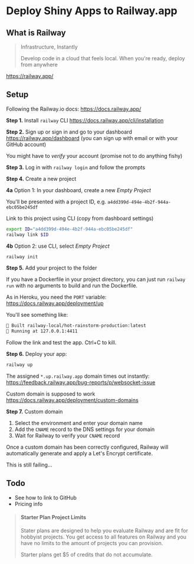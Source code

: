 # Deploy Shiny Apps to Railway.app

## What is Railway

> Infrastructure, Instantly
>
> Develop code in a cloud that feels local. When you're ready, deploy from anywhere

<https://railway.app/>

## Setup

Following the Railway.io docs: <https://docs.railway.app/>

**Step 1.** Install `railway` CLI <https://docs.railway.app/cli/installation>

**Step 2.** Sign up or sign in and go to your dashboard <https://railway.app/dashboard> (you can sign up with email or with your GitHub account)

You might have to _verify_ your account (promise not to do anything fishy)

**Step 3.** Log in with `railway login` and follow the prompts

**Step 4.** Create a new project

**4a** Option 1: In your dashboard, create a new _Empty Project_

You'll be presented with a project ID, e.g. `a4dd399d-494e-4b2f-944a-ebc05be245df`

Link to this project using CLI (copy from dashboard settings)

```bash
export ID="a4dd399d-494e-4b2f-944a-ebc05be245df"
railway link $ID
```

**4b** Option 2: use CLI, select _Empty Project_

```bash
railway init
```

**Step 5.** Add your project to the folder

If you have a Dockerfile in your project directory, you can just run `railway run` with no arguments to build and run the Dockerfile.

As in Heroku, you need the `PORT` variable: <https://docs.railway.app/deployment/up>

You'll see something like:

```bash
🎉 Built railway-local/hot-rainstorm-production:latest
🚂 Running at 127.0.0.1:4411
```

Follow the link and test the app. Ctrl+C to kill.

**Step 6.** Deploy your app:

```bash
railway up
```

The assigned `*.up.railway.app` domain times out instantly: <https://feedback.railway.app/bug-reports/p/websocket-issue>

Custom domain is supposed to work <https://docs.railway.app/deployment/custom-domains>

**Step 7.** Custom domain

1. Select the environment and enter your domain name
2. Add the `CNAME` record to the DNS settings for your domain
3. Wait for Railway to verify your `CNAME` record

Once a custom domain has been correctly configured, Railway will automatically generate and apply a Let's Encrypt certificate.

This is still failing...

## Todo

- See how to link to GitHub
- Pricing info

> #### Starter Plan Project Limits
>
> Stater plans are designed to help you evaluate Railway and are fit for hobbyist projects. You get access to all features on Railway and you have no limits to the amount of projects you can provision.
>
> Starter plans get $5 of credits that do not accumulate.
